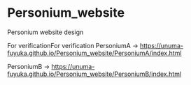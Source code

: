 # Personium_website
Personium website design

For verificationFor verification
PersoniumA
 -> https://unuma-fuyuka.github.io/Personium_website/PersoniumA/index.html
 
PersoniumB
 -> https://unuma-fuyuka.github.io/Personium_website/PersoniumB/index.html
